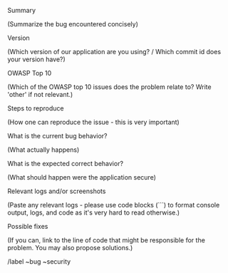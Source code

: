 Summary

(Summarize the bug encountered concisely)

Version

(Which version of our application are you using? / Which commit id does your version have?)


OWASP Top 10

(Which of the OWASP top 10 issues does the problem relate to? Write 'other' if not relevant.)


Steps to reproduce

(How one can reproduce the issue - this is very important)


What is the current bug behavior?

(What actually happens)


What is the expected correct behavior?

(What should happen were the application secure)


Relevant logs and/or screenshots

(Paste any relevant logs - please use code blocks (```) to format console output,
logs, and code as it's very hard to read otherwise.)


Possible fixes

(If you can, link to the line of code that might be responsible for the problem. You may also propose solutions.)

/label ~bug ~security